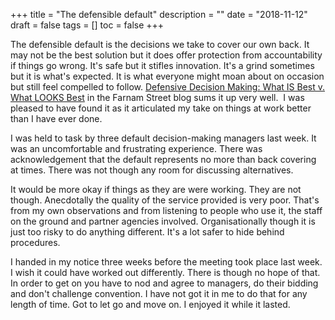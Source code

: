 +++
title = "The defensible default"
description = ""
date = "2018-11-12"
draft = false
tags = []
toc = false
+++

The defensible default is the decisions we take to cover our own back. It may not be the best solution but it does offer protection from accountability if things go wrong. It's safe but it stifles innovation. It's a grind sometimes but it is what's expected. It is what everyone might moan about on occasion but still feel compelled to follow. [Defensive Decision Making: What IS Best v. What LOOKS Best](https://fs.blog/defensive-decision-making/) in the Farnam Street blog sums it up very well.  I was pleased to have found it as it articulated my take on things at work better than I have ever done. 

I was held to task by three default decision-making managers last week. It was an uncomfortable and frustrating experience. There was acknowledgement that the default represents no more than back covering at times. There was not though any room for discussing alternatives. 

It would be more okay if things as they are were working. They are not though. Anecdotally the quality of the service provided is very poor. That's from my own observations and from listening to people who use it, the staff on the ground and partner agencies involved. Organisationally though it is just too risky to do anything different. It's a lot safer to hide behind procedures. 

I handed in my notice three weeks before the meeting took place last week. I wish it could have worked out differently. There is though no hope of that. In order to get on you have to nod and agree to managers, do their bidding and don't challenge convention. I have not got it in me to do that for any length of time. Got to let go and move on. I enjoyed it while it lasted.